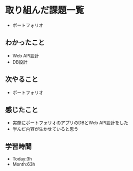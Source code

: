 # 取り組んだ課題一覧
- ポートフォリオ
## わかったこと
- Web API設計
- DB設計
## 次やること
- ポートフォリオ
## 感じたこと
- 実際にポートフォリオのアプリのDBとWeb API設計をした
- 学んだ内容が生かせていると思う
## 学習時間
- Today:3h
- Month:63h
